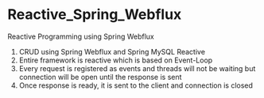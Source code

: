 # Reactive_Spring_Webflux
Reactive Programming using Spring Webflux

1. CRUD using Spring Webflux and Spring MySQL Reactive
2. Entire framework is reactive which is based on Event-Loop
3. Every request is registered as events and threads will not be waiting but connection will be open until the response is sent
4. Once response is ready, it is sent to the client and connection is closed
